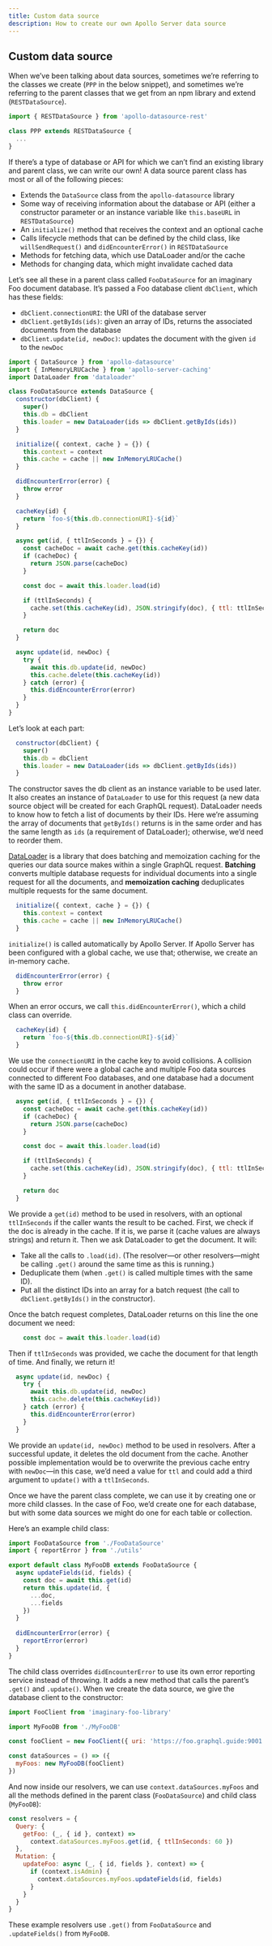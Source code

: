 ```yaml
---
title: Custom data source
description: How to create our own Apollo Server data source
---
```


## Custom data source

When we’ve been talking about data sources, sometimes we’re referring to the classes we create (`PPP` in the below snippet), and sometimes we’re referring to the parent classes that we get from an npm library and extend (`RESTDataSource`).

```js
import { RESTDataSource } from 'apollo-datasource-rest'

class PPP extends RESTDataSource {
  ...
}
```

If there’s a type of database or API for which we can’t find an existing library and parent class, we can write our own! A data source parent class has most or all of the following pieces:

- Extends the `DataSource` class from the `apollo-datasource` library
- Some way of receiving information about the database or API (either a constructor parameter or an instance variable like `this.baseURL` in `RESTDataSource`)
- An `initialize()` method that receives the context and an optional cache
- Calls lifecycle methods that can be defined by the child class, like `willSendRequest()` and `didEncounterError()` in `RESTDataSource`
- Methods for fetching data, which use DataLoader and/or the cache
- Methods for changing data, which might invalidate cached data

Let’s see all these in a parent class called `FooDataSource` for an imaginary Foo document database. It’s passed a Foo database client `dbClient`, which has these fields:

- `dbClient.connectionURI`: the URI of the database server
- `dbClient.getByIds(ids)`: given an array of IDs, returns the associated documents from the database
- `dbClient.update(id, newDoc)`: updates the document with the given `id` to the `newDoc`

```js
import { DataSource } from 'apollo-datasource'
import { InMemoryLRUCache } from 'apollo-server-caching'
import DataLoader from 'dataloader'

class FooDataSource extends DataSource {
  constructor(dbClient) {
    super()
    this.db = dbClient
    this.loader = new DataLoader(ids => dbClient.getByIds(ids))
  }

  initialize({ context, cache } = {}) {
    this.context = context
    this.cache = cache || new InMemoryLRUCache()
  }

  didEncounterError(error) {
    throw error
  }

  cacheKey(id) {
    return `foo-${this.db.connectionURI}-${id}`
  }

  async get(id, { ttlInSeconds } = {}) {
    const cacheDoc = await cache.get(this.cacheKey(id))
    if (cacheDoc) {
      return JSON.parse(cacheDoc)
    }

    const doc = await this.loader.load(id)

    if (ttlInSeconds) {
      cache.set(this.cacheKey(id), JSON.stringify(doc), { ttl: ttlInSeconds })
    }

    return doc
  }

  async update(id, newDoc) {
    try {
      await this.db.update(id, newDoc)
      this.cache.delete(this.cacheKey(id))
    } catch (error) {
      this.didEncounterError(error)
    }
  }
}
```

Let’s look at each part:

```js
  constructor(dbClient) {
    super()
    this.db = dbClient
    this.loader = new DataLoader(ids => dbClient.getByIds(ids))
  }
```

The constructor saves the db client as an instance variable to be used later. It also creates an instance of `DataLoader` to use for this request (a new data source object will be created for each GraphQL request). DataLoader needs to know how to fetch a list of documents by their IDs. Here we’re assuming the array of documents that `getByIds()` returns is in the same order and has the same length as `ids` (a requirement of DataLoader); otherwise, we’d need to reorder them.

[DataLoader](https://github.com/graphql/dataloader) is a library that does batching and memoization caching for the queries our data source makes within a single GraphQL request. **Batching** converts multiple database requests for individual documents into a single request for all the documents, and **memoization caching** deduplicates multiple requests for the same document.

```js
  initialize({ context, cache } = {}) {
    this.context = context
    this.cache = cache || new InMemoryLRUCache()
  }
```

`initialize()` is called automatically by Apollo Server. If Apollo Server has been configured with a global cache, we use that; otherwise, we create an in-memory cache.

```js
  didEncounterError(error) {
    throw error
  }
```

When an error occurs, we call `this.didEncounterError()`, which a child class can override.

```js
  cacheKey(id) {
    return `foo-${this.db.connectionURI}-${id}`
  }
```

We use the `connectionURI` in the cache key to avoid collisions. A collision could occur if there were a global cache and multiple Foo data sources connected to different Foo databases, and one database had a document with the same ID as a document in another database.

```js
  async get(id, { ttlInSeconds } = {}) {
    const cacheDoc = await cache.get(this.cacheKey(id))
    if (cacheDoc) {
      return JSON.parse(cacheDoc)
    }

    const doc = await this.loader.load(id)

    if (ttlInSeconds) {
      cache.set(this.cacheKey(id), JSON.stringify(doc), { ttl: ttlInSeconds })
    }

    return doc
  }
```

We provide a `get(id)` method to be used in resolvers, with an optional `ttlInSeconds` if the caller wants the result to be cached. First, we check if the doc is already in the cache. If it is, we parse it (cache values are always strings) and return it. Then we ask DataLoader to get the document. It will: 

- Take all the calls to `.load(id)`. (The resolver—or other resolvers—might be calling `.get()` around the same time as this is running.)
- Deduplicate them (when `.get()` is called multiple times with the same ID).
- Put all the distinct IDs into an array for a batch request (the call to `dbClient.getByIds()` in the constructor).

Once the batch request completes, DataLoader returns on this line the one document we need:

```js
    const doc = await this.loader.load(id)
```

Then if `ttlInSeconds` was provided, we cache the document for that length of time. And finally, we return it!

```js
  async update(id, newDoc) {
    try {
      await this.db.update(id, newDoc)
      this.cache.delete(this.cacheKey(id))
    } catch (error) {
      this.didEncounterError(error)
    }
  }
```

We provide an `update(id, newDoc)` method to be used in resolvers. After a successful update, it deletes the old document from the cache. Another possible implementation would be to overwrite the previous cache entry with `newDoc`—in this case, we’d need a value for `ttl` and could add a third argument to `update()` with a `ttlInSeconds`.

Once we have the parent class complete, we can use it by creating one or more child classes. In the case of Foo, we’d create one for each database, but with some data sources we might do one for each table or collection. 

Here’s an example child class:

```js
import FooDataSource from './FooDataSource'
import { reportError } from './utils'

export default class MyFooDB extends FooDataSource {
  async updateFields(id, fields) {
    const doc = await this.get(id)
    return this.update(id, {
      ...doc,
      ...fields
    })
  }
  
  didEncounterError(error) {
    reportError(error)
  }
}
```

The child class overrides `didEncounterError` to use its own error reporting service instead of throwing. It adds a new method that calls the parent’s `.get()` and `.update()`. When we create the data source, we give the database client to the constructor:

```js
import FooClient from 'imaginary-foo-library'

import MyFooDB from './MyFooDB'

const fooClient = new FooClient({ uri: 'https://foo.graphql.guide:9001' })

const dataSources = () => ({
  myFoos: new MyFooDB(fooClient)
})
```

And now inside our resolvers, we can use `context.dataSources.myFoos` and all the methods defined in the parent class (`FooDataSource`) and child class (`MyFooDB`):

```js
const resolvers = {
  Query: {
    getFoo: (_, { id }, context) => 
      context.dataSources.myFoos.get(id, { ttlInSeconds: 60 })
  },
  Mutation: {
    updateFoo: async (_, { id, fields }, context) => {
      if (context.isAdmin) {
        context.dataSources.myFoos.updateFields(id, fields)
      }
    }
  }
}
```

These example resolvers use `.get()` from `FooDataSource` and `.updateFields()` from `MyFooDB`.

